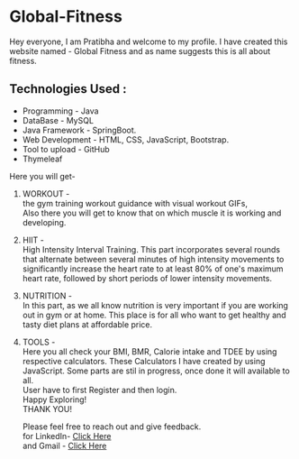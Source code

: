 # Global-Fitness

Hey everyone, I am Pratibha and welcome to my profile.
I have created this website named - Global Fitness and as name suggests this is all about fitness.  <br>

## Technologies Used : 
- Programming - Java
- DataBase - MySQL
- Java Framework - SpringBoot.
- Web Development - HTML, CSS, JavaScript, Bootstrap.
-  Tool to upload - GitHub
-  Thymeleaf


Here you will get-     
1. WORKOUT -  
      the gym training workout guidance with visual workout GIFs,  
Also there you will get to know that on which muscle it is working and developing.
   
3. HIIT - <br>
     High Intensity Interval Training. This part incorporates several rounds that alternate between several minutes of high intensity movements
   to significantly increase the heart rate to at least 80% of one's maximum heart rate, followed by short periods of lower intensity movements.

4. NUTRITION - <br>
   In this part, as we all know nutrition is very important if you are working out in gym or at home.
   This place is for all who want to get healthy and tasty diet plans at affordable price.

5. TOOLS - <br>
   Here you all check your BMI, BMR, Calorie intake and TDEE by using respective calculators.
    These Calculators I have created by using JavaScript.
   Some parts are stil in progress, once done it will available to all. <br>
   User have to first Register and then login. <br>
   Happy Exploring! <br>
   THANK YOU!
   
   
   Please feel free to reach out and give feedback. <br>
   for LinkedIn- [Click Here](linkedin.com/in/pratibha-yadav-416b391b4) <br>
   and Gmail - [Click Here](pratibhayadav01099.py@gmail.com)
